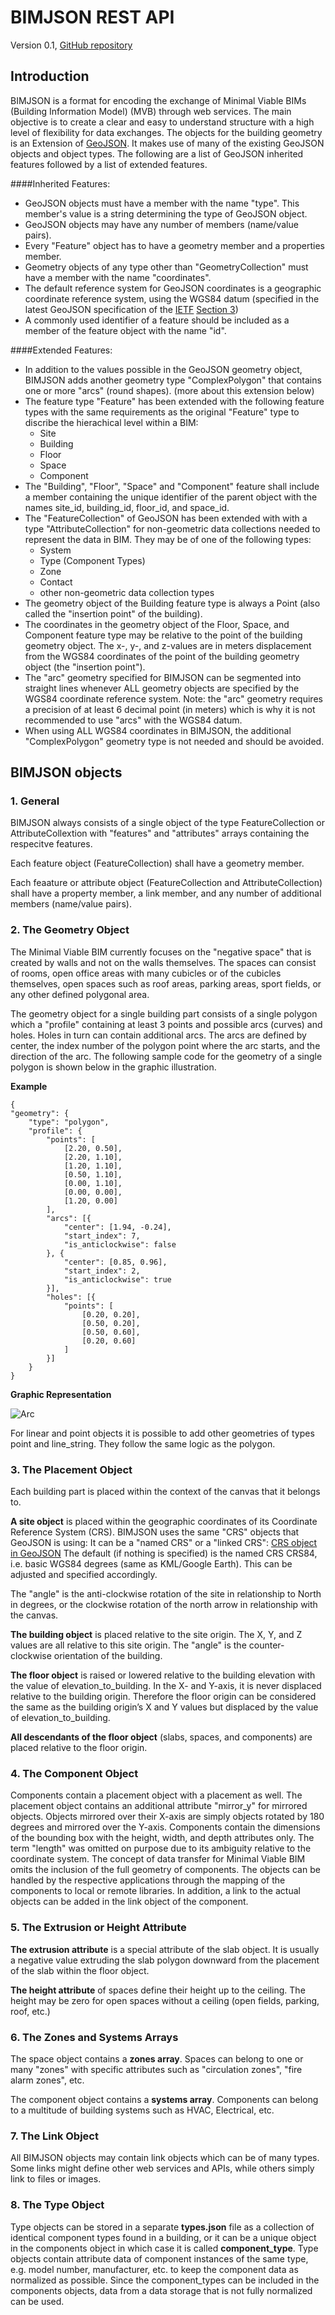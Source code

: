# BIMJSON REST API

Version 0.1, [GitHub repository](https://github.com/vdubya/BIMJSON)

## Introduction

BIMJSON is a format for encoding the exchange of Minimal Viable BIMs (Building Information Model) (MVB) through web services. The main objective is to create a clear and easy to understand structure with a high level of flexibility for data exchanges. The objects for the building geometry is an Extension of [GeoJSON](http://geojson.org/). It makes use of many of the existing GeoJSON objects and object types. The following are a list of GeoJSON inherited features followed by a list of extended features.

####Inherited Features:

- GeoJSON objects must have a member with the name "type". This member's value is a string determining the type of GeoJSON object.
- GeoJSON objects may have any number of members (name/value pairs).
- Every "Feature" object has to have a geometry member and a properties member.
- Geometry objects of any type other than "GeometryCollection" must have a member with the name "coordinates".
- The default reference system for GeoJSON coordinates is a geographic coordinate reference system, using the WGS84 datum (specified in the latest GeoJSON specification of the [IETF](https://www.ietf.org) [Section 3](https://tools.ietf.org/html/draft-butler-geojson-06#section-3))
- A commonly used identifier of a feature should be included as a member of the feature object with the name "id". 


####Extended Features:

- In addition to the values possible in the GeoJSON geometry object, BIMJSON adds another geometry type "ComplexPolygon" that contains one or more "arcs" (round shapes). (more about this extension below)
- The feature type "Feature" has been extended with the following feature types with the same requirements as the original "Feature" type to discribe the hierachical level within a BIM:
  - Site
  - Building
  - Floor
  - Space
  - Component
- The "Building", "Floor", "Space" and "Component" feature shall include a member containing the unique identifier of the parent object with the names site_id, building_id, floor_id, and space_id.
- The "FeatureCollection" of GeoJSON has been extended with with a type "AttributeCollection" for non-geometric data collections needed to represent the data in BIM. They may be of one of the following types:
  - System
  - Type (Component Types)
  - Zone
  - Contact
  - other non-geometric data collection types
- The geometry object of the Building feature type is always a Point (also called the "insertion point" of the building).
- The coordinates in the geometry object of the Floor, Space, and Component feature type may be relative to the point of the building geometry object. The x-, y-, and z-values are in meters displacement from the WGS84 coordinates of the point of the building geometry object (the "insertion point").
- The "arc" geometry specified for BIMJSON can be segmented into straight lines whenever ALL geometry objects are specified by the WGS84 coordinate reference system. Note: the "arc" geometry requires a precision of at least 6 decimal point (in meters) which is why it is not recommended to use "arcs" with the WGS84 datum.
- When using ALL WGS84 coordinates in BIMJSON, the additional "ComplexPolygon" geometry type is not needed and should be avoided.

## BIMJSON objects

### 1. General

BIMJSON always consists of a single object of the type FeatureCollection or AttributeCollextion with "features" and "attributes" arrays containing the respecitve features.

Each feature object (FeatureCollection) shall have a geometry member.

Each feaature or attribute object (FeatureCollection and AttributeCollection) shall have a property member, a link member, and any number of additional members (name/value pairs).

### 2. The Geometry Object

The Minimal Viable BIM currently focuses on the "negative space" that is created by walls and not on the walls themselves. The spaces can consist of rooms, open office areas with many cubicles or of the cubicles themselves, open spaces such as roof areas, parking areas, sport fields, or any other defined polygonal area.

The geometry object for a single building part consists of a single polygon which a "profile" containing at least 3 points and possible arcs (curves) and holes. Holes in turn can contain additional arcs. The arcs are defined by center, the index number of the polygon point where the arc starts, and the direction of the arc. The following sample code for the geometry of a single polygon is shown below in the graphic illustration.

**Example**

	{
	"geometry": {
		"type": "polygon",
		"profile": {
			"points": [
				[2.20, 0.50],
				[2.20, 1.10],
				[1.20, 1.10],
				[0.50, 1.10],
				[0.00, 1.10],
				[0.00, 0.00],
				[1.20, 0.00]
			],
			"arcs": [{
				"center": [1.94, -0.24],
				"start_index": 7,
				"is_anticlockwise": false
			}, {
				"center": [0.85, 0.96],
				"start_index": 2,
				"is_anticlockwise": true
			}],
			"holes": [{
				"points": [
					[0.20, 0.20],
					[0.50, 0.20],
					[0.50, 0.60],
					[0.20, 0.60]
				]
			}]
		}
	}
**Graphic Representation**


![Arc](https://www.onuma.com/transfer/ArcDiagram.png)

For linear and point objects it is possible to add other geometries of types point and line_string. They follow the same logic as the polygon.

### 3. The Placement Object

Each building part is placed within the context of the canvas that it belongs to.

**A site object** is placed within the geographic coordinates of its Coordinate Reference System (CRS). BIMJSON uses the same "CRS" objects that GeoJSON is using: It can be a "named CRS" or a "linked CRS":
[CRS object in GeoJSON](http://geojson.org/geojson-spec.html#coordinate-reference-system-objects)
The default (if nothing is specified) is the named CRS CRS84, i.e. basic WGS84 degrees (same as KML/Google Earth). This can be adjusted and specified accordingly.

The "angle" is the anti-clockwise rotation of the site in relationship to North in degrees, or the clockwise rotation of the north arrow in relationship with the canvas.

**The building object** is placed relative to the site origin. The X, Y, and Z values are all relative to this site origin. The "angle" is the counter-clockwise orientation of the building.

**The floor object** is raised or lowered relative to the building elevation with the value of elevation_to_building. In the X- and Y-axis, it is never displaced relative to the building origin. Therefore the floor origin can be considered the same as the building origin’s X and Y values but displaced by the value of elevation_to_building.

**All descendants of the floor object** (slabs, spaces, and components) are placed relative to the floor origin.

### 4. The Component Object

Components contain a placement object with a placement as well. The placement object contains an additional attribute "mirror_y" for mirrored objects. Objects mirrored over their X-axis are simply objects rotated by 180 degrees and mirrored over the Y-axis. Components contain the dimensions of the bounding box with the height, width, and depth attributes only. The term "length" was omitted on purpose due to its ambiguity relative to the coordinate system.
The concept of data transfer for Minimal Viable BIM omits the inclusion of the full geometry of components. The objects can be handled by the respective applications through the mapping of the components to local or remote libraries. In addition, a link to the actual objects can be added in the link object of the component.

### 5. The Extrusion or Height Attribute

**The extrusion attribute** is a special attribute of the slab object. It is usually a negative value extruding the slab polygon downward from the placement of the slab within the floor object.

**The height attribute** of spaces define their height up to the ceiling. The height may be zero for open spaces without a ceiling (open fields, parking, roof, etc.)

### 6. The Zones and Systems Arrays

The space object contains a **zones array**. Spaces can belong to one or many "zones" with specific attributes such as "circulation zones", "fire alarm zones", etc.

The component object contains a **systems array**. Components can belong to a multitude of building systems such as HVAC, Electrical, etc.

### 7. The Link Object

All BIMJSON objects may contain link objects which can be of many types. Some links might define other web services and APIs, while others simply link to files or images.

### 8. The Type Object

Type objects can be stored in a separate **types.json** file as a collection of identical component types found in a building, or it can be a unique object in the components object in which case it is called **component_type**. Type objects contain attribute data of component instances of the same type, e.g. model number, manufacturer, etc. to keep the component data as normalized as possible. Since the component_types can be included in the components objects, data from a data storage that is not fully normalized can be used.
